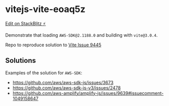 # vitejs-vite-eoaq5z

[Edit on StackBlitz ⚡️](https://stackblitz.com/edit/vitejs-vite-eoaq5z)

Demonstrate that loading `AWS-SDK@2.1188.0` and building with `vite@3.0.4`.

Repo to reproduce solution to [Vite Issue 9445]( https://github.com/vitejs/vite/issues/9445)

## Solutions

Examples of the solution for `AWS-SDK`:

- <https://github.com/aws/aws-sdk-js/issues/3673>
- <https://github.com/aws/aws-sdk-js-v3/issues/2478>
- <https://github.com/aws-amplify/amplify-js/issues/9639#issuecomment-1049158647>
